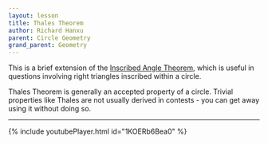 ```yaml
---
layout: lesson
title: Thales Theorem
author: Richard Hanxu
parent: Circle Geometry
grand_parent: Geometry  
---
```


This is a brief extension of the [Inscribed Angle Theorem](https://incendiumacademy.org/content/math/geometry/circle-geometry/inscribed-central-angles/), 
which is useful in questions involving right triangles inscribed within a circle.


Thales Theorem is generally an accepted property of a circle. Trivial properties like Thales are not usually derived in contests - you can get away using it without doing so.

---

{% include youtubePlayer.html id="1KOERb6Bea0" %}

